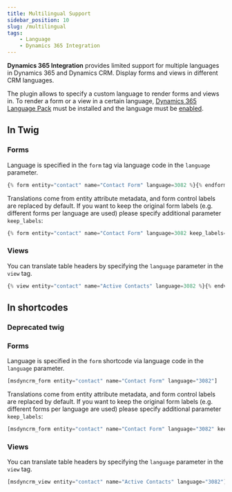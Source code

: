 ```yaml
---
title: Multilingual Support
sidebar_position: 10
slug: /multilingual
tags:
    - Language
    - Dynamics 365 Integration
---
```


**Dynamics 365 Integration** provides limited support for multiple languages in Dynamics 365 and Dynamics CRM. Display forms and views in different CRM languages.

The plugin allows to specify a custom language to render forms and views in. To render a form or a view in a certain language, [Dynamics 365 Language Pack](https://technet.microsoft.com/en-us/library/hh699736.aspx) must be installed and the language must be [enabled](https://technet.microsoft.com/en-us/library/dn832148.aspx).

## In Twig

### Forms

Language is specified in the `form` tag via language code in the `language` parameter.

```php
{% form entity="contact" name="Contact Form" language=3082 %}{% endform %}
```

Translations come from entity attribute metadata, and form control labels are replaced by default. If you want to keep the original form labels (e.g. different forms per language are used) please specify additional parameter `keep_labels`:

```php
{% form entity="contact" name="Contact Form" language=3082 keep_labels=true %}{% endform %}
```

### Views

You can translate table headers by specifying the `language` parameter in the `view` tag.

```php
{% view entity="contact" name="Active Contacts" language=3082 %}{% endview %}
```

## In shortcodes

<div style={{ padding: '3px', backgroundColor: 'red' }}>
    <h3>Deprecated twig</h3>
</div> 

### Forms

Language is specified in the `form` shortcode via language code in the `language` parameter.

```php
[msdyncrm_form entity="contact" name="Contact Form" language="3082"]
```

Translations come from entity attribute metadata, and form control labels are replaced by default. If you want to keep the original form labels (e.g. different forms per language are used) please specify additional parameter `keep_labels`:

```php
[msdyncrm_form entity="contact" name="Contact Form" language="3082" keep_labels="true"]
```

### Views

You can translate table headers by specifying the `language` parameter in the `view` tag.

```php
[msdyncrm_view entity="contact" name="Active Contacts" language="3082"]
```
